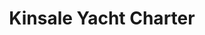 ---
title: "Kinsale Yacht Charter"
address: "Trident Hotel Marina, Kinsale, Co. Cork"
tel: "+353 (0)87 271 0371"
county: "Cork"
category: "Yacht Charters"
type: "Content"
lat: "51.70359802246094"
lng: "-8.520384788513184"
---